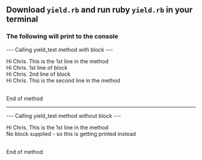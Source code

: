 ## Download <code>yield.rb</code> and run ruby <code>yield.rb</code> in your terminal

### The following will print to the console

--- Calling yield_test method with block ---

Hi Chris. This is the 1st line in the method</br>
Hi Chris. 1st line of block</br>
Hi Chris. 2nd line of block</br>
Hi Chris. This is the second line in the method</br></br>

End of method</br>

-----------------------------

--- Calling yield_test method without block ---

Hi Chris. This is the 1st line in the method</br>
No block supplied - so this is getting printed instead</br></br>

End of method
